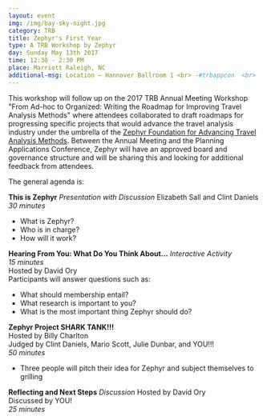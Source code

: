 ```yaml
---
layout: event
img: /img/bay-sky-night.jpg
category: TRB
title: Zephyr's First Year
type: A TRB Workshop by Zephyr
day: Sunday May 13th 2017
time: 12:30 - 2:30 PM
place: Marriott Raleigh, NC
additional-msg: Location – Hannover Ballroom 1 <br> -#trbappcon  <br>  -#gozephyr
---
```


This workshop will follow up on the 2017 TRB Annual Meeting Workshop "From Ad-hoc to Organized: Writing the Roadmap for Improving Travel Analysis Methods" where attendees collaborated to draft roadmaps for progressing specific projects that would advance the travel analysis industry under the umbrella of the [Zephyr Foundation for Advancing Travel Analysis Methods](http://zephyrtransport.org). Between the Annual Meeting and the Planning Applications Conference, Zephyr will have an approved board and governance structure and will be sharing this and looking for additional feedback from attendees.

The general agenda is:

**This is Zephyr**  *Presentation with Discussion*
Elizabeth Sall and Clint Daniels  
*30 minutes*

  * What is Zephyr?  
  * Who is in charge?  
  * How will it work?  

**Hearing From You: What Do You Think About...**  *Interactive Activity*  
*15 minutes*  
Hosted by David Ory  
Participants will answer questions such as:  

  * What should membership entail?  
  * What research is important to you?  
  * What is the most important thing Zephyr should do?  
  
**Zephyr Project SHARK TANK!!!**  
Hosted by Billy Charlton  
Judged by Clint Daniels, Mario Scott, Julie Dunbar, and YOU!!!  
*50 minutes*

  * Three people will pitch their idea for Zephyr and subject themselves to grilling
  
**Reflecting and Next Steps**  *Discussion* 
Hosted by David Ory  
Discussed by YOU!  
*25 minutes*





